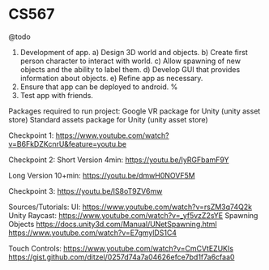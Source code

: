 # CS567

@todo
1) Development of app.
  a) Design 3D world and objects.
  b) Create first person character to interact with world.
  c) Allow spawning of new objects and the ability to label them.
  d) Develop GUI that provides information about objects.
  e) Refine app as necessary.
2) Ensure that app can be deployed to android. %
3) Test app with friends.

Packages required to run project:
  Google VR package for Unity (unity asset store)
  Standard assets package for Unity (unity asset store)

Checkpoint 1:
https://www.youtube.com/watch?v=B6FkDZKcnrU&feature=youtu.be

Checkpoint 2:
Short Version 4min:
https://youtu.be/IyRGFbamF9Y

Long Version 10+min:
https://youtu.be/dmwH0NOVF5M

Checkpoint 3:
https://youtu.be/IS8oT9ZV6mw









Sources/Tutorials:
UI:
https://www.youtube.com/watch?v=rsZM3q74Q2k
Unity Raycast:
https://www.youtube.com/watch?v=_yf5vzZ2sYE
Spawning Objects
https://docs.unity3d.com/Manual/UNetSpawning.html
https://www.youtube.com/watch?v=E7gmylDS1C4

Touch Controls:
https://www.youtube.com/watch?v=CmCVtEZUKIs
https://gist.github.com/ditzel/0257d74a7a04626efce7bd1f7a6cfaa0
